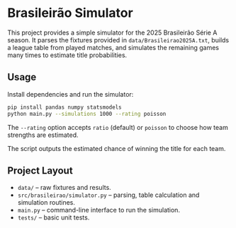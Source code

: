 # Brasileirão Simulator

This project provides a simple simulator for the 2025 Brasileirão Série A season. It parses the fixtures provided in `data/Brasileirao2025A.txt`, builds a league table from played matches, and simulates the remaining games many times to estimate title probabilities.

## Usage

Install dependencies and run the simulator:

```bash
pip install pandas numpy statsmodels
python main.py --simulations 1000 --rating poisson
```

The `--rating` option accepts `ratio` (default) or `poisson` to choose how team
strengths are estimated.

The script outputs the estimated chance of winning the title for each team.

## Project Layout

- `data/` – raw fixtures and results.
- `src/brasileirao/simulator.py` – parsing, table calculation and simulation routines.
- `main.py` – command-line interface to run the simulation.
- `tests/` – basic unit tests.

